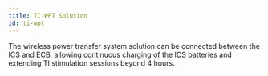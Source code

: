```yaml
---
title: TI-WPT Solution
id: ti-wpt
---
```


The wireless power transfer system solution can be connected between the ICS and ECB, allowing continuous charging of the ICS batteries and extending TI stimulation sessions beyond 4 hours.

